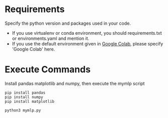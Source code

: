 # Requirements

Specify the python version and packages used in your code. 

- If you use virtualenv or conda environment, you should requirements.txt or environments.yaml and mention it.
- If you use the default environment given in [Google Colab](https://colab.research.google.com/), please specify 'Google Colab' here.

# Execute Commands

Install pandas matplotlib and numpy, then execute the mymlp script
```
pip install pandas
pip install numpy
pip install matplotlib

python3 mymlp.py 
```
